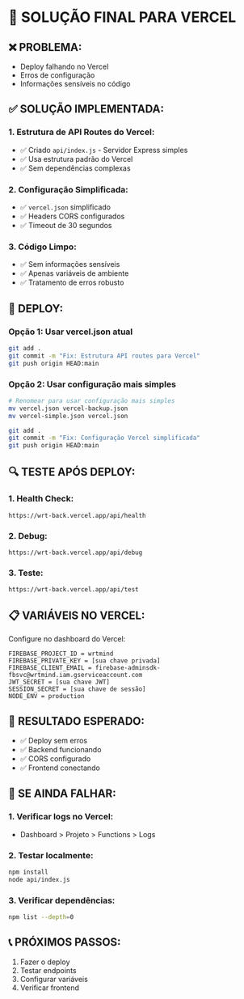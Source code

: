 # 🚀 SOLUÇÃO FINAL PARA VERCEL

## ❌ PROBLEMA:
- Deploy falhando no Vercel
- Erros de configuração
- Informações sensíveis no código

## ✅ SOLUÇÃO IMPLEMENTADA:

### **1. Estrutura de API Routes do Vercel:**
- ✅ Criado `api/index.js` - Servidor Express simples
- ✅ Usa estrutura padrão do Vercel
- ✅ Sem dependências complexas

### **2. Configuração Simplificada:**
- ✅ `vercel.json` simplificado
- ✅ Headers CORS configurados
- ✅ Timeout de 30 segundos

### **3. Código Limpo:**
- ✅ Sem informações sensíveis
- ✅ Apenas variáveis de ambiente
- ✅ Tratamento de erros robusto

## 🚀 DEPLOY:

### **Opção 1: Usar vercel.json atual**
```bash
git add .
git commit -m "Fix: Estrutura API routes para Vercel"
git push origin HEAD:main
```

### **Opção 2: Usar configuração mais simples**
```bash
# Renomear para usar configuração mais simples
mv vercel.json vercel-backup.json
mv vercel-simple.json vercel.json

git add .
git commit -m "Fix: Configuração Vercel simplificada"
git push origin HEAD:main
```

## 🔍 TESTE APÓS DEPLOY:

### **1. Health Check:**
```
https://wrt-back.vercel.app/api/health
```

### **2. Debug:**
```
https://wrt-back.vercel.app/api/debug
```

### **3. Teste:**
```
https://wrt-back.vercel.app/api/test
```

## 📋 VARIÁVEIS NO VERCEL:

Configure no dashboard do Vercel:
```
FIREBASE_PROJECT_ID = wrtmind
FIREBASE_PRIVATE_KEY = [sua chave privada]
FIREBASE_CLIENT_EMAIL = firebase-adminsdk-fbsvc@wrtmind.iam.gserviceaccount.com
JWT_SECRET = [sua chave JWT]
SESSION_SECRET = [sua chave de sessão]
NODE_ENV = production
```

## 🎯 RESULTADO ESPERADO:

- ✅ Deploy sem erros
- ✅ Backend funcionando
- ✅ CORS configurado
- ✅ Frontend conectando

## 🔧 SE AINDA FALHAR:

### **1. Verificar logs no Vercel:**
- Dashboard > Projeto > Functions > Logs

### **2. Testar localmente:**
```bash
npm install
node api/index.js
```

### **3. Verificar dependências:**
```bash
npm list --depth=0
```

## 📞 PRÓXIMOS PASSOS:

1. Fazer o deploy
2. Testar endpoints
3. Configurar variáveis
4. Verificar frontend 